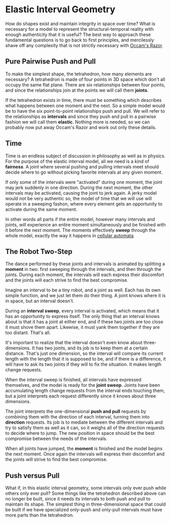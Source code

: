 # Elastic Interval Geometry

How do shapes exist and maintain integrity in space over time? What is necessary for a model to represent the structural-temporal reality with enough authenticity that it is useful? The best way to approach these fundamental questions is to go back to first principles, and mercilessly shave off any complexity that is not strictly necessary with [Occam's Razor](https://en.wikipedia.org/wiki/Occam%27s_razor).

## Pure Pairwise Push and Pull

To make the simplest shape, the tetrahedron, how many elements are necessary? A tetrahedron is made of four points in 3D space which don't all occupy the same flat plane. There are six relationships between four points, and since the relationships join at the points we will call them **joints**.  

If the tetrahedron exists in time, there must be something which describes what happens between one moment and the next. So a simple model would be to have the six point-to-point relationships push and pull. We will refer to the relationships as **intervals** and since they push and pull in a pairwise fashion we will call them **elastic**. Nothing more is needed, so we can probably now put away Occam's Razor and work out only these details.

## Time

Time is an endless subject of discussion in philosophy as well as in physics. For the purpose of the elastic interval model, all we need is a kind of **fairness**. A joint where several pushing and pulling intervals meet should decide where to go without picking favorite intervals at any given moment. 

If only some of the intervals were "activated" during one moment, the joint may jerk suddenly in one direction. During the next moment, the other intervals may be activated, causing the joint to jerk again. A jerky model would not be very authentic so, the model of time that we will use will operate in a sweeping fashon, where every element gets an opportunity to activate during the same moment.

In other words all parts if the entire model, however many intervals and joints, will experience an entire moment simultaneously and be finished with it before the next moment. The moments effectively **sweep** through the whole model, exactly the way it happens in [cellular automata](https://en.wikipedia.org/wiki/Cellular_automaton).

## The Robot Two-Step

The dance performed by these joints and intervals is animated by splitting a **moment** in two: first sweeping through the intervals, and then through the joints. During each moment, the intervals will each express their discomfort and the joints will each strive to find the best compromise.

Imagine an interval to be a tiny robot, and a joint as well. Each has its own simple function, and we just let them do their thing. A joint knows where it is in space, but an interval doesn't.

During an **interval sweep**, every interval is activated, which means that it has an opportunity to express itself. The only thing that an interval knows about is that it has a joint at either end, and if these two joints are too close it must shove them apart. Likewise, it must yank them together if they are too distant. That's all.

It's important to realize that the interval doesn't even know about three-dimensions. It has two joints, and its job is to keep them at a certain distance. That's just one dimension, so the interval will compare its current length with the length that it is supposed to be, and if there is a difference, it will have to ask its two joints if they will to fix the situation. It makes length change requests.

When the interval sweep is finished, all intervals have expressed themselves, and the model is ready for the **joint sweep**. Joints have been accumulating length change requests from the interval ends touching them, but a joint interprets each request differently since it knows about three dimensions.

The joint interprets the one-dimensional **push and pull** requests by combining them with the direction of each interval, turning them into **direction** requests. Its job is to mediate between the different intervals and try to satisfy them as well as it can, so it weighs all of the direction requests to decide where to jump. The new position in space should be the best compromise between the needs of the intervals.

When all joints have jumped, the **moment** is finished and the model begins the next moment. Once again the intervals will express their discomfort and the joints will strive to find the best compromise.

## Push versus Pull

What if, in this elastic interval geometry, some intervals only ever push while others only ever pull? Some things like the tetrahedron described above can no longer be built, since it needs its intervals to both push and pull to maintain its shape. The simplest thing in three-dimensional space that could be built if we have specialized only-push and only-pull intervals must have more parts than the tetrahedron.

